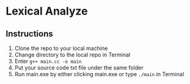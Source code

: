 # Lexical Analyze

## Instructions

1. Clone the repo to your local machine
2. Change directory to the local repo in Terminal
3. Enter `g++ main.cc -o main`
4. Put your source code txt file under the same folder
5. Run main.exe by either clicking main.exe or type `./main` in Terminal
